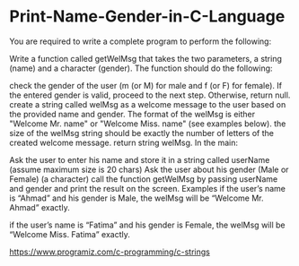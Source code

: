 # Print-Name-Gender-in-C-Language


You are required to write a complete program to perform the following:


Write a function called getWelMsg that takes the two parameters, a string (name) and a character (gender).
The function should do the following:

check the gender of the user (m (or M) for male and f (or F) for female). If the entered gender is valid, proceed to the next step. Otherwise, return null.
create a string called welMsg as a welcome message to the user based on the provided name and gender. The format of the welMsg is either "Welcome Mr. name" or "Welcome Miss. name" (see examples below). 
the size of the welMsg string should be exactly the number of letters of the created welcome message.
return string welMsg. 
In the main:

Ask the user to enter his name and store it in a string called userName (assume maximum size is 20 chars)
Ask the user about his gender (Male or Female) (a character)
call the function getWelMsg by passing userName and gender and print the result on the screen.
Examples
if the user’s name is “Ahmad” and his gender is Male, the welMsg will be  “Welcome Mr. Ahmad” exactly. 

if the user’s name is “Fatima” and his gender is Female, the welMsg will be  “Welcome Miss. Fatima” exactly.

https://www.programiz.com/c-programming/c-strings
